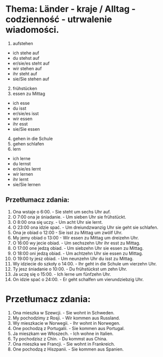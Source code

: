 # Thema: Länder - kraje / Alltag - codzienność - utrwalenie wiadomości.
1. aufstehen
  - ich stehe auf
  - du stehst auf
  - er/sie/es steht auf
  - wir stehen auf
  - ihr steht auf
  - sie/Sie stehen auf
2. frühstücken
3. essen zu Mittag
  - ich esse
  - du isst
  - er/sie/es isst
  - wir essen
  - ihr esst
  - sie/Sie essen
4. gehen in die Schule
5. gehen schlafen
6. lern
  - ich lerne
  - du lernst
  - er/sie/es lernt
  - wir lernen
  - ihr lernt
  - sie/Sie lernen
## Przetłumacz zdania:
1. Ona wstaje o 6:00. - Sie steht um sechs Uhr auf.
2. O 7:00 ona je śniadanie. - Um sieben Uhr sie frühstückt.
3. O 8:00 ona się uczy. - Um acht Uhr sie lernt.
4. O 23:00 ona idzie spać. - Um dreiundzwanzig Uhr sie geht sie schlafen.
5. Ona je obiad o 12:00 - Sie isst zu Mittag um zwölf Uhr.
6. My jemy obiad o 13:00 - Wir essen zu Mittag um dreizehn Uhr.
7. O 16:00 wy jecie obiad. -  Um sechszehn Uhr ihr esst zu Mittag.
8. O 17:00 one jedzą obiad. - Um siebzehn Uhr sie essen zu Mittag.
9. O 18:00 oni jedzą obiad. - Um achtzehn Uhr sie essen zu Mittag.
10. O 19:00 ty jesz obiad. - Um neunzehn Uhr du isst zu Mittag. 
11. Wy idziecie do szkoły o 14:00. - Ihr geht in die Schule um vierzehn Uhr.
12. Ty jesz śniadanie o 10:00. - Du frühstückst um zehn Uhr.
13. Ja uczę się o 15:00. - Ich lerne um fünfzehn Uhr.
14. On idzie spać o 24:00. - Er geht schalfen um vierundziebzig Uhr.
# Przetłumacz zdania:
1. Ona mieszka w Szewcji. - Sie wohnt in Schweden.
2. My pochodzimy z Rosji. - Wir kommen aus Russland.
3. Wy mieszkacie w Norwegii. - Ihr wohnt in Norwegen.
4. One pochodzą z Portugalii. - Sie kommen aus Portugal.
5. Ja mieszkam we Włoszech. - Ich wohne in Italien.
6. Ty pochodzisz z Chin. - Du kommst aus China.
7. Ona mieszka we Francji. - Sie wohnt in Frankreich.
8. One pochodzą z Hiszpanii. - Sie kommen aus Spanien.

